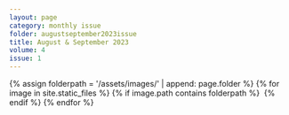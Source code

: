 ```yaml
---
layout: page
category: monthly issue
folder: augustseptember2023issue
title: August & September 2023
volume: 4
issue: 1
---
```

<html>
{% assign folderpath = '/assets/images/' | append: page.folder %}
{% for image in site.static_files %}
{% if image.path contains folderpath %}
    <img src="{{ image.path }}" alt="">
{% endif %}
{% endfor %}
</html>
